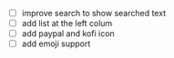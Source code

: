 - [ ] improve search to show searched text
- [ ] add list at the left colum
- [ ] add paypal and kofi icon
- [ ] add emoji support